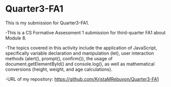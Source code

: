 # Quarter3-FA1
This is my submission for Quarter3-FA1. 

-This is a CS Formative Assessment 1 submission for third-quarter FA1 about Module 8.

-The topics covered in this activity include the application of JavaScript, specifically variable declaration and manipulation (let), user interaction methods (alert(), prompt(), confirm()), the usage of document.getElementById() and console.log(), as well as mathematical conversions (height, weight, and age calculations).

-URL of my repository: https://github.com/KristaMRebuyon/Quarter3-FA1
